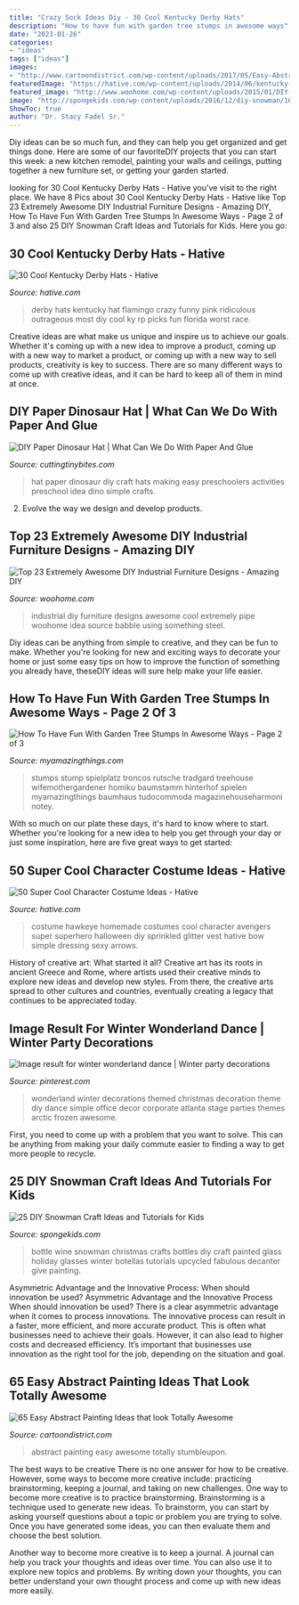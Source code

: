 ```yaml
---
title: "Crazy Sock Ideas Diy - 30 Cool Kentucky Derby Hats"
description: "How to have fun with garden tree stumps in awesome ways"
date: "2023-01-26"
categories:
- "ideas"
tags: ["ideas"]
images:
- "http://www.cartoondistrict.com/wp-content/uploads/2017/05/Easy-Abstract-Painting-Ideas37.jpg"
featuredImage: "https://hative.com/wp-content/uploads/2014/06/kentucky-derby-hats/7-kentucky-derby-hats.jpg"
featured_image: "http://www.woohome.com/wp-content/uploads/2015/01/DIY-industrial-furniture-woohome-16.jpg"
image: "http://spongekids.com/wp-content/uploads/2016/12/diy-snowman/16-diy-snowman-crafts-for-kids.jpg"
ShowToc: true
author: "Dr. Stacy Fadel Sr."
---
```



Diy ideas can be so much fun, and they can help you get organized and get things done. Here are some of our favoriteDIY projects that you can start this week: a new kitchen remodel, painting your walls and ceilings, putting together a new furniture set, or getting your garden started.

	

		
looking for 30 Cool Kentucky Derby Hats - Hative you've visit to the right place. We have 8 Pics about 30 Cool Kentucky Derby Hats - Hative like Top 23 Extremely Awesome DIY Industrial Furniture Designs - Amazing DIY, How To Have Fun With Garden Tree Stumps In Awesome Ways - Page 2 of 3 and also 25 DIY Snowman Craft Ideas and Tutorials for Kids. Here you go:
		
    
## 30 Cool Kentucky Derby Hats - Hative

<img loading=lazy src="https://hative.com/wp-content/uploads/2014/06/kentucky-derby-hats/7-kentucky-derby-hats.jpg" onerror="this.onerror=null;this.src='https://tse4.mm.bing.net/th?id=OIP.IANVJXUthWjuD_UNc3vWfgHaLN&amp;pid=15.1';" alt="30 Cool Kentucky Derby Hats - Hative">

_Source: hative.com_

>derby hats kentucky hat flamingo crazy funny pink ridiculous outrageous most diy cool ky rp picks fun florida worst race. 

	

Creative ideas are what make us unique and inspire us to achieve our goals. Whether it's coming up with a new idea to improve a product, coming up with a new way to market a product, or coming up with a new way to sell products, creativity is key to success. There are so many different ways to come up with creative ideas, and it can be hard to keep all of them in mind at once.

    
## DIY Paper Dinosaur Hat | What Can We Do With Paper And Glue

<img loading=lazy src="https://3.bp.blogspot.com/-PkMTkp9vbTg/VBLEbk-BDHI/AAAAAAAACXQ/5HqcWYg95FM/s1600/DinosaurHat9.jpg" onerror="this.onerror=null;this.src='https://tse4.mm.bing.net/th?id=OIP.0JHCWVsD2hxd5es9IV7fWwAAAA&amp;pid=15.1';" alt="DIY Paper Dinosaur Hat | What Can We Do With Paper And Glue">

_Source: cuttingtinybites.com_

>hat paper dinosaur diy craft hats making easy preschoolers activities preschool idea dino simple crafts. 

	

2. Evolve the way we design and develop products.

    
## Top 23 Extremely Awesome DIY Industrial Furniture Designs - Amazing DIY

<img loading=lazy src="http://www.woohome.com/wp-content/uploads/2015/01/DIY-industrial-furniture-woohome-16.jpg" onerror="this.onerror=null;this.src='https://tse4.mm.bing.net/th?id=OIP.cgCdgupnA_DYj7gLWDNYBQHaLH&amp;pid=15.1';" alt="Top 23 Extremely Awesome DIY Industrial Furniture Designs - Amazing DIY">

_Source: woohome.com_

>industrial diy furniture designs awesome cool extremely pipe woohome idea source babble using something steel. 

	

Diy ideas can be anything from simple to creative, and they can be fun to make. Whether you're looking for new and exciting ways to decorate your home or just some easy tips on how to improve the function of something you already have, theseDIY ideas will sure help make your life easier.

    
## How To Have Fun With Garden Tree Stumps In Awesome Ways - Page 2 Of 3

<img loading=lazy src="https://myamazingthings.com/wp-content/uploads/2017/03/a6ded5946fe6fcb2718c7b6ff245f863.jpg" onerror="this.onerror=null;this.src='https://tse2.mm.bing.net/th?id=OIP.NpnSlvR7yffCrLtsmcNszAAAAA&amp;pid=15.1';" alt="How To Have Fun With Garden Tree Stumps In Awesome Ways - Page 2 of 3">

_Source: myamazingthings.com_

>stumps stump spielplatz troncos rutsche tradgard treehouse wifemothergardener homiku baumstamm hinterhof spielen myamazingthings baumhaus tudocommoda magazinehouseharmoni notey. 

	

With so much on our plate these days, it's hard to know where to start. Whether you're looking for a new idea to help you get through your day or just some inspiration, here are five great ways to get started: 

    
## 50 Super Cool Character Costume Ideas - Hative

<img loading=lazy src="https://hative.com/wp-content/uploads/2014/10/super-cool-costume-ideas/10-homemade-hawkeye-costume.jpg" onerror="this.onerror=null;this.src='https://tse3.mm.bing.net/th?id=OIP.qDukFPy1sEzK_sTSee0YMwHaLG&amp;pid=15.1';" alt="50 Super Cool Character Costume Ideas - Hative">

_Source: hative.com_

>costume hawkeye homemade costumes cool character avengers super superhero halloween diy sprinkled glitter vest hative bow simple dressing sexy arrows. 

	

History of creative art: What started it all?
Creative art has its roots in ancient Greece and Rome, where artists used their creative minds to explore new ideas and develop new styles. From there, the creative arts spread to other cultures and countries, eventually creating a legacy that continues to be appreciated today.

    
## Image Result For Winter Wonderland Dance | Winter Party Decorations

<img loading=lazy src="https://i.pinimg.com/736x/22/ef/eb/22efeb6e834c87dbcd4d5bd9cfd30524.jpg" onerror="this.onerror=null;this.src='https://tse3.mm.bing.net/th?id=OIP.bGuO0k5pRBKUcMTlE2lkmwHaJ3&amp;pid=15.1';" alt="Image result for winter wonderland dance | Winter party decorations">

_Source: pinterest.com_

>wonderland winter decorations themed christmas decoration theme diy dance simple office decor corporate atlanta stage parties themes arctic frozen awesome. 

	

First, you need to come up with a problem that you want to solve. This can be anything from making your daily commute easier to finding a way to get more people to recycle.

    
## 25 DIY Snowman Craft Ideas And Tutorials For Kids

<img loading=lazy src="http://spongekids.com/wp-content/uploads/2016/12/diy-snowman/16-diy-snowman-crafts-for-kids.jpg" onerror="this.onerror=null;this.src='https://tse3.mm.bing.net/th?id=OIP.eRwVTnvODtteZUDNbgwz9AHaRD&amp;pid=15.1';" alt="25 DIY Snowman Craft Ideas and Tutorials for Kids">

_Source: spongekids.com_

>bottle wine snowman christmas crafts bottles diy craft painted glass holiday glasses winter botellas tutorials upcycled fabulous decanter give painting. 

	

Asymmetric Advantage and the Innovative Process: When should innovation be used?
Asymmetric Advantage and the Innovative Process
When should innovation be used? There is a clear asymmetric advantage when it comes to process innovations. The innovative process can result in a faster, more efficient, and more accurate product. This is often what businesses need to achieve their goals. However, it can also lead to higher costs and decreased efficiency. It’s important that businesses use innovation as the right tool for the job, depending on the situation and goal.

    
## 65 Easy Abstract Painting Ideas That Look Totally Awesome

<img loading=lazy src="http://www.cartoondistrict.com/wp-content/uploads/2017/05/Easy-Abstract-Painting-Ideas37.jpg" onerror="this.onerror=null;this.src='https://tse3.mm.bing.net/th?id=OIP.Q-Qz5tIBlcMMBTShQnF-HgHaKV&amp;pid=15.1';" alt="65 Easy Abstract Painting Ideas that look Totally Awesome">

_Source: cartoondistrict.com_

>abstract painting easy awesome totally stumbleupon. 

	

The best ways to be creative
There is no one answer for how to be creative. However, some ways to become more creative include: practicing brainstorming, keeping a journal, and taking on new challenges.
One way to become more creative is to practice brainstorming. Brainstorming is a technique used to generate new ideas. To brainstorm, you can start by asking yourself questions about a topic or problem you are trying to solve. Once you have generated some ideas, you can then evaluate them and choose the best solution.

Another way to become more creative is to keep a journal. A journal can help you track your thoughts and ideas over time. You can also use it to explore new topics and problems. By writing down your thoughts, you can better understand your own thought process and come up with new ideas more easily.

